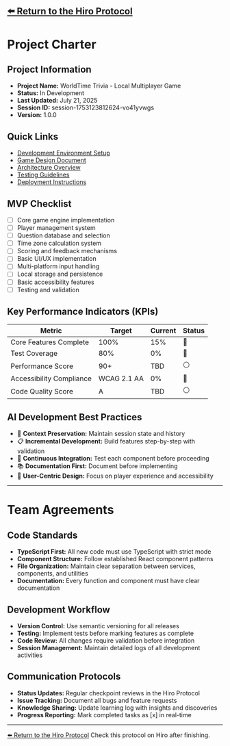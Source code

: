 [⬅️ Return to the Hiro Protocol](../000-hiro_protocol.md)
---

# Project Charter

## Project Information
- **Project Name:** WorldTime Trivia - Local Multiplayer Game
- **Status:** In Development
- **Last Updated:** July 21, 2025
- **Session ID:** session-1753123812624-vo41yvwgs
- **Version:** 1.0.0

## Quick Links
- [Development Environment Setup](#)
- [Game Design Document](#)
- [Architecture Overview](#)
- [Testing Guidelines](#)
- [Deployment Instructions](#)

## MVP Checklist
- [ ] Core game engine implementation
- [ ] Player management system
- [ ] Question database and selection
- [ ] Time zone calculation system
- [ ] Scoring and feedback mechanisms
- [ ] Basic UI/UX implementation
- [ ] Multi-platform input handling
- [ ] Local storage and persistence
- [ ] Basic accessibility features
- [ ] Testing and validation

## Key Performance Indicators (KPIs)
| Metric | Target | Current | Status |
|--------|--------|---------|--------|
| Core Features Complete | 100% | 15% | 🔴 |
| Test Coverage | 80% | 0% | 🔴 |
| Performance Score | 90+ | TBD | ⚪ |
| Accessibility Compliance | WCAG 2.1 AA | 0% | 🔴 |
| Code Quality Score | A | TBD | ⚪ |

## AI Development Best Practices
- 🤖 **Context Preservation:** Maintain session state and history
- 📋 **Incremental Development:** Build features step-by-step with validation
- 🔄 **Continuous Integration:** Test each component before proceeding
- 📚 **Documentation First:** Document before implementing
- 🎯 **User-Centric Design:** Focus on player experience and accessibility

---

# Team Agreements

## Code Standards
- **TypeScript First:** All new code must use TypeScript with strict mode
- **Component Structure:** Follow established React component patterns
- **File Organization:** Maintain clear separation between services, components, and utilities
- **Documentation:** Every function and component must have clear documentation

## Development Workflow
- **Version Control:** Use semantic versioning for all releases
- **Testing:** Implement tests before marking features as complete
- **Code Review:** All changes require validation before integration
- **Session Management:** Maintain detailed logs of all development activities

## Communication Protocols
- **Status Updates:** Regular checkpoint reviews in the Hiro Protocol
- **Issue Tracking:** Document all bugs and feature requests
- **Knowledge Sharing:** Update learning log with insights and discoveries
- **Progress Reporting:** Mark completed tasks as [x] in real-time

---
[⬅️ Return to the Hiro Protocol](../000-hiro_protocol.md)
Check this protocol on Hiro after finishing.